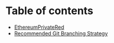 # Table of contents

* [EthereumPrivateRed](README.md)
* [Recommended Git Branching Strategy](recommended-git-branching-strategy.md)
